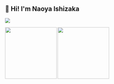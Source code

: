 ## 👋 Hi! I'm Naoya Ishizaka

![](https://github-profile-summary-cards.vercel.app/api/cards/profile-details?username=noah-00&theme=dracula)

<p>
<a href="https://github.com/noah-00">
  <img align="left" height="170px" src="https://github-readme-stats.vercel.app/api?username=noah-00&count_private=true&show_icons=true&theme=dracula" />
</a>
<a href="https://github.com/noah-00">
  <img align="left" height="170px" src="https://github-readme-stats.vercel.app/api/top-langs/?username=noah-00&layout=compact&theme=dracula" />
</a>
</p>
